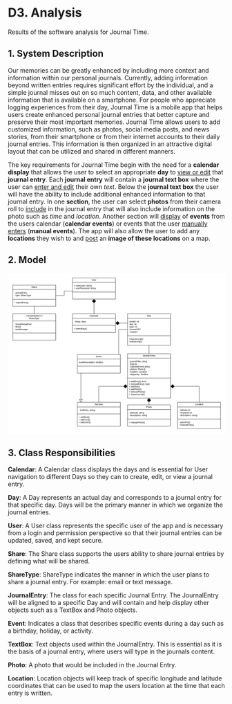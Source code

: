 # D3. Analysis

Results of the software analysis for Journal Time.

## 1. System Description

Our memories can be greatly enhanced by including more context and information within our personal journals.  Currently, adding information beyond written entries requires significant effort by the individual, and a simple journal misses out on so much content, data, and other available information that is available on a smartphone.  For people who appreciate logging experiences from their day, Journal Time is a mobile app that helps users create enhanced personal journal entries that better capture and preserve their most important memories.  Journal Time allows users to add customized information, such as photos, social media posts, and news stories, from their smartphone or from their internet accounts to their daily journal entries.  This information is then organized in an attractive digital layout that can be utilized and shared in different manners.  

The key requirements for Journal Time begin with the need for a **calendar display** that allows the user to select an appropriate **day** to <ins>view or edit</ins> that **journal entry**.  Each **journal entry** will contain a **journal text box** where the user can <ins>enter and edit</ins> their own *text*.  Below the **journal text box** the user will have the ability to include additional enhanced information to that journal entry.  In one **section**, the user can select **photos** from their camera roll to <ins>include</ins> in the journal entry that will also include information on the photo such as *time* and *location*.  Another section will <ins>display</ins> of **events** from the users calendar (**calendar events**) or events that the user <ins>manually enters</ins> (**manual events**).  The app will also allow the user to add any **locations** they wish to and <ins>post</ins> an **image of these locations** on a map.    

## 2. Model

![Journal Time Use Case Diagram](./img/D3_model.png)

## 3. Class Responsibilities

**Calendar**: A Calendar class displays the days and is essential for User navigation to different Days so they can to create, edit, or view a journal entry.

**Day**: A Day represents an actual day and corresponds to a journal entry for that specific day. Days will be the primary manner in which we organize the journal entries.

**User**: A User class represents the specific user of the app and is necessary from a login and permission perspective so that their journal entries can be updated, saved, and kept secure.

**Share**: The Share class supports the users ability to share journal entries by defining what will be shared.

**ShareType**: ShareType indicates the manner in which the user plans to share a journal entry.  For example: email or text message.

**JournalEntry**: The class for each specific Journal Entry. The JournalEntry will be aligned to a specific Day and will contain and help display other objects such as a TextBox and Photo objects.

**Event**: Indicates a class that describes specific events during a day such as a birthday, holiday, or activity.

**TextBox**: Text objects used within the JournalEntry. This is essential as it is the basis of a journal entry, where users will type in the journals content.

**Photo**: A photo that would be included in the Journal Entry.  

**Location**: Location objects will keep track of specific longitude and latitude coordinates that can be used to map the users location at the time that each entry is written.  

